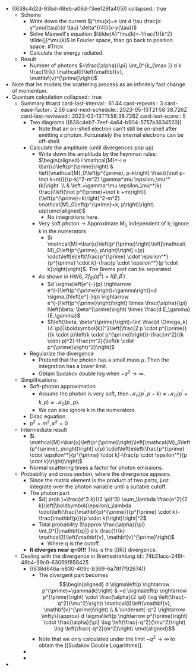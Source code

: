 - ((638c4d2d-93bd-48eb-a06d-f3ee129fa405))
  collapsed:: true
	- Scheme
		- Write down the current $j^\mu(x)=e \int d \tau \frac{d y^\mu(\tau)}{d \tau} \delta^{(4)}(x-y(\tau))$
		- Solve Maxwell's equation $\tilde{A}^\mu(k)=-\frac{1}{k^2} \tilde{j}^\mu(k)$ in Fourier space, than go back to position space. #Trick
		- Calculate the energy radiated.
	- Result
		- Number of photons $=\frac{\alpha}{\pi} \int_0^{k_{\max }} d k \frac{1}{k} \mathcal{I}\left(\mathbf{v}, \mathbf{v}^{\prime}\right)$
- Note that he models the scattering process as an infinitely fast change of momentum.
- Quantum calculation
  collapsed:: true
	- Summary #card
	  card-last-interval:: 61.44
	  card-repeats:: 3
	  card-ease-factor:: 2.56
	  card-next-schedule:: 2023-05-13T21:58:38.726Z
	  card-last-reviewed:: 2023-03-13T11:58:38.728Z
	  card-last-score:: 5
		- Two diagrams ((638c4eb7-7eef-4a64-b904-5757a3634520))
			- Note that an on-shell electron can't still be on-shell after emitting a photon. Fortunately the internal electrons can be off-shell.
		- Calculate the amplitude (until divergences pop up)
			- Write down the amplitude by the Feynman rules: $\begin{aligned} i \mathcal{M}=-i e \bar{u}\left(p^{\prime}\right) & \left(\mathcal{M}_0\left(p^{\prime}, p-k\right) \frac{i(\not p-\not k+m)}{(p-k)^2-m^2} \gamma^\mu \epsilon_\mu^*(k)\right. \\ & \left.+\gamma^\mu \epsilon_\mu^*(k) \frac{i\left(\not p^{\prime}+\not k +m\right)}{\left(p^{\prime}+k\right)^2-m^2} \mathcal{M}_0\left(p^{\prime}+k, p\right)\right) u(p)\end{aligned}$
				- No integrations here.
			- Very soft photon -> Approximate $M_0$ independent of k; ignore k in the numerators
				- $i \mathcal{M}=\bar{u}\left(p^{\prime}\right)\left[\mathcal{M}_0\left(p^{\prime}, p\right)\right] u(p) \cdot\left[e\left(\frac{p^{\prime} \cdot \epsilon^*}{p^{\prime} \cdot k}-\frac{p \cdot \epsilon^*}{p \cdot k}\right)\right]$.
				   The Brems part can be separated.
			- As shown in HW6, $2 f_{\mathrm{IR}}\left(q^2\right)=I\left(\beta, \beta^{\prime}\right)$
				- $d \sigma\left[e^{-}(p) \rightarrow e^{-}\left(p^{\prime}\right)+\gamma\right]=d \sigma_0\left[e^{-}(p) \rightarrow e^{-}\left(p^{\prime}\right)\right] \times \frac{\alpha}{\pi} I\left(\beta, \beta^{\prime}\right) \times \frac{d E_\gamma}{E_\gamma}$
				- $I\left(\beta, \beta^{\prime}\right)=\int \frac{d \Omega_k}{4 \pi}|\boldsymbol{k}|^2\left[\frac{2 p \cdot p^{\prime}}{(k \cdot p)\left(k \cdot p^{\prime}\right)}-\frac{m^2}{(k \cdot p)^2}-\frac{m^2}{\left(k \cdot p^{\prime}\right)^2}\right]$
		- Regularize the divergence
			- Pretend that the photon has a small mass $\mu$. Then the integration has a lower limit.
			- Obtain Sudakov double log when $-q^2 \to \infty$.
	- Simplifications
		- Soft-photon approximation
			- Assume the photon is very soft, then $\mathcal{M}_0\left(p^{\prime}, p-k\right) \approx \mathcal{M}_0\left(p^{\prime}+k, p\right) \approx \mathcal{M}_0\left(p^{\prime}, p\right)$.
			- We can also ignore k in the numerators.
		- Dirac equation
		- $p^2=m^2, k^2=0$
	- Intermediate result
		- $i \mathcal{M}=\bar{u}\left(p^{\prime}\right)\left[\mathcal{M}_0\left(p^{\prime}, p\right)\right] u(p) \cdot\left[e\left(\frac{p^{\prime} \cdot \epsilon^*}{p^{\prime} \cdot k}-\frac{p \cdot \epsilon^*}{p \cdot k}\right)\right]$
		- Normal scattering times a factor for photon emissions.
	- Probability and cross section, where the divergence appears.
		- Since the matrix element is the product of two parts, just integrate over the photon variable until a suitable cutoff.
		- The photon part
			- $d( prob )=\frac{d^3 k}{(2 \pi)^3} \sum_\lambda \frac{e^2}{2 k}\left|\boldsymbol{\epsilon}_\lambda \cdot\left(\frac{\mathbf{p}^{\prime}}{p^{\prime} \cdot k}-\frac{\mathbf{p}}{p \cdot k}\right)\right|^2$
			- Total probability $\approx \frac{\alpha}{\pi} \int_0^{|\mathbf{q}|} d k \frac{1}{k} \mathcal{I}\left(\mathbf{v}, \mathbf{v}^{\prime}\right)$
				- Where q is the cutoff.
		- **It diverges near q=0!!!** This is the [[IR]] divergence.
	- Dealing with the divergence in Bremsstrahlung
	  id:: 74b31acc-246f-48b4-99c9-63059f858425
		- ((638d646a-e830-409c-b369-6a78f7f92674))
			- The divergent part becomes
			  $$\begin{aligned}
			  d \sigma\left(p \rightarrow p^{\prime}+\gamma(k)\right) & =d \sigma\left(p \rightarrow p^{\prime}\right) \cdot \frac{\alpha}{2 \pi} \log \left(\frac{-q^2}{\mu^2}\right) \mathcal{I}\left(\mathbf{v}, \mathbf{v}^{\prime}\right) \\
			  &  \underset{-q^2 \rightarrow \infty}{\approx} d \sigma\left(p \rightarrow p^{\prime}\right) \cdot \frac{\alpha}{\pi} \log \left(\frac{-q^2}{\mu^2}\right) \log \left(\frac{-q^2}{m^2}\right)
			  \end{aligned}$$
			- Note that we only calculated under the limit $-q^2 \rightarrow \infty$ to obtain the [[Sudakov Double Logarithms]].
		-
		-
-